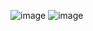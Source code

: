 ![image](https://github.com/user-attachments/assets/4c18f37d-bcd5-4087-bddc-f5da312e22eb)
![image](https://github.com/user-attachments/assets/6fb4debe-cc08-4bc7-b9cb-49a453b69011)
